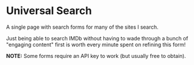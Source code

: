 # Universal Search

A single page with search forms for many of the sites I search.

Just being able to search IMDb without having to wade through a bunch of
"engaging content" first is worth every minute spent on refining this form!

**NOTE:** Some forms require an API key to work (but usually free to obtain).
